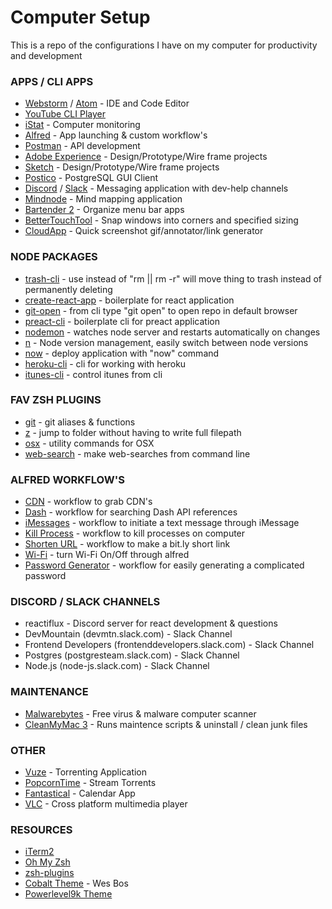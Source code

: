 # Computer Setup
This is a repo of the configurations I have on my computer for productivity and development

### APPS / CLI APPS
* [Webstorm](https://www.jetbrains.com/webstorm/) / [Atom](https://atom.io/) - IDE and Code Editor
* [YouTube CLI Player](https://github.com/mps-youtube/mps-youtube)
* [iStat](https://bjango.com/mac/istatmenus/) - Computer monitoring 
* [Alfred](https://www.alfredapp.com/) - App launching & custom workflow's
* [Postman](https://www.getpostman.com/) - API development
* [Adobe Experience](http://www.adobe.com/products/experience-design.html) - Design/Prototype/Wire frame projects
* [Sketch](https://www.sketchapp.com/) - Design/Prototype/Wire frame projects
* [Postico](https://eggerapps.at/postico/) - PostgreSQL GUI Client
* [Discord](https://discordapp.com/) / [Slack](https://slack.com/) - Messaging application with dev-help channels
* [Mindnode](https://mindnode.com/) - Mind mapping application 
* [Bartender 2](https://www.macbartender.com/) - Organize menu bar apps
* [BetterTouchTool](https://www.boastr.net/) - Snap windows into corners and specified sizing
* [CloudApp](https://www.getcloudapp.com/) - Quick screenshot gif/annotator/link generator

### NODE PACKAGES
* [trash-cli](https://www.npmjs.com/package/trash-cli) - use instead of "rm || rm -r" will move thing to trash instead of permanently deleting
* [create-react-app](https://github.com/facebookincubator/create-react-app) - boilerplate for react application
* [git-open](https://github.com/paulirish/git-open) - from cli type "git open" to open repo in default browser
* [preact-cli](https://github.com/developit/preact-cli) - boilerplate cli for preact application
* [nodemon](https://github.com/remy/nodemon) - watches node server and restarts automatically on changes
* [n](https://github.com/tj/n) - Node version management, easily switch between node versions
* [now](https://www.npmjs.com/package/now) - deploy application with "now" command
* [heroku-cli](https://devcenter.heroku.com/articles/heroku-cli) - cli for working with heroku
* [itunes-cli](https://github.com/mischah/itunes-remote) - control itunes from cli

### FAV ZSH PLUGINS
* [git](https://github.com/robbyrussell/oh-my-zsh/wiki/Plugins#git) - git aliases & functions
* [z](https://github.com/robbyrussell/oh-my-zsh/wiki/Plugins#z) - jump to folder without having to write full filepath
* [osx](https://github.com/robbyrussell/oh-my-zsh/wiki/Plugins#osx) - utility commands for OSX
* [web-search](https://github.com/robbyrussell/oh-my-zsh/wiki/Plugins#web-search) - make web-searches from command line

### ALFRED WORKFLOW'S
* [CDN](http://www.packal.org/) - workflow to grab CDN's
* [Dash](http://www.packal.org/) - workflow for searching Dash API references
* [iMessages](http://www.packal.org/) - workflow to initiate a text message through iMessage
* [Kill Process](http://www.packal.org/) - workflow to kill processes on computer
* [Shorten URL](http://www.packal.org/) - workflow to make a bit.ly short link
* [Wi-Fi](http://www.packal.org/) - turn Wi-Fi On/Off through alfred
* [Password Generator](http://www.packal.org/) - workflow for easily generating a complicated password

### DISCORD / SLACK CHANNELS
* reactiflux - Discord server for react development & questions
* DevMountain (devmtn.slack.com) - Slack Channel
* Frontend Developers (frontenddevelopers.slack.com) - Slack Channel
* Postgres (postgresteam.slack.com) - Slack Channel 
* Node.js (node-js.slack.com) - Slack Channel

### MAINTENANCE
* [Malwarebytes](https://www.malwarebytes.com/) - Free virus & malware computer scanner
* [CleanMyMac 3](http://bit.ly/2xnlnEf) - Runs maintence scripts & uninstall / clean junk files 

### OTHER
* [Vuze](http://www.vuze.com/) - Torrenting Application
* [PopcornTime](https://popcorn-time.to/) - Stream Torrents    
* [Fantastical](https://flexibits.com/fantastical) - Calendar App
* [VLC](https://www.videolan.org/vlc/index.html) - Cross platform multimedia player

### RESOURCES
* [iTerm2](https://www.iterm2.com/)
* [Oh My Zsh](http://ohmyz.sh/)
* [zsh-plugins](https://github.com/robbyrussell/oh-my-zsh/wiki/Plugins)
* [Cobalt Theme](https://github.com/wesbos/Cobalt2-iterm) - Wes Bos
* [Powerlevel9k Theme](https://github.com/bhilburn/powerlevel9k)

 
